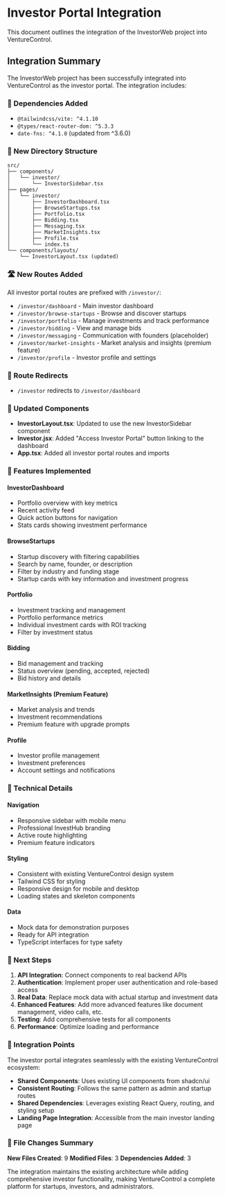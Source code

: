 # Investor Portal Integration

This document outlines the integration of the InvestorWeb project into VentureControl.

## Integration Summary

The InvestorWeb project has been successfully integrated into VentureControl as the investor portal. The integration includes:

### 🔧 Dependencies Added
- `@tailwindcss/vite: ^4.1.10`
- `@types/react-router-dom: ^5.3.3`
- `date-fns: ^4.1.0` (updated from ^3.6.0)

### 📁 New Directory Structure
```
src/
├── components/
│   └── investor/
│       └── InvestorSidebar.tsx
├── pages/
│   └── investor/
│       ├── InvestorDashboard.tsx
│       ├── BrowseStartups.tsx
│       ├── Portfolio.tsx
│       ├── Bidding.tsx
│       ├── Messaging.tsx
│       ├── MarketInsights.tsx
│       ├── Profile.tsx
│       └── index.ts
└── components/layouts/
    └── InvestorLayout.tsx (updated)
```

### 🛣️ New Routes Added
All investor portal routes are prefixed with `/investor/`:

- `/investor/dashboard` - Main investor dashboard
- `/investor/browse-startups` - Browse and discover startups
- `/investor/portfolio` - Manage investments and track performance
- `/investor/bidding` - View and manage bids
- `/investor/messaging` - Communication with founders (placeholder)
- `/investor/market-insights` - Market analysis and insights (premium feature)
- `/investor/profile` - Investor profile and settings

### 🔄 Route Redirects
- `/investor` redirects to `/investor/dashboard`

### 🎨 Updated Components
- **InvestorLayout.tsx**: Updated to use the new InvestorSidebar component
- **Investor.jsx**: Added "Access Investor Portal" button linking to the dashboard
- **App.tsx**: Added all investor portal routes and imports

### 🚀 Features Implemented

#### InvestorDashboard
- Portfolio overview with key metrics
- Recent activity feed
- Quick action buttons for navigation
- Stats cards showing investment performance

#### BrowseStartups
- Startup discovery with filtering capabilities
- Search by name, founder, or description
- Filter by industry and funding stage
- Startup cards with key information and investment progress

#### Portfolio
- Investment tracking and management
- Portfolio performance metrics
- Individual investment cards with ROI tracking
- Filter by investment status

#### Bidding
- Bid management and tracking
- Status overview (pending, accepted, rejected)
- Bid history and details

#### MarketInsights (Premium Feature)
- Market analysis and trends
- Investment recommendations
- Premium feature with upgrade prompts

#### Profile
- Investor profile management
- Investment preferences
- Account settings and notifications

### 🔧 Technical Details

#### Navigation
- Responsive sidebar with mobile menu
- Professional InvestHub branding
- Active route highlighting
- Premium feature indicators

#### Styling
- Consistent with existing VentureControl design system
- Tailwind CSS for styling
- Responsive design for mobile and desktop
- Loading states and skeleton components

#### Data
- Mock data for demonstration purposes
- Ready for API integration
- TypeScript interfaces for type safety

### 🎯 Next Steps

1. **API Integration**: Connect components to real backend APIs
2. **Authentication**: Implement proper user authentication and role-based access
3. **Real Data**: Replace mock data with actual startup and investment data
4. **Enhanced Features**: Add more advanced features like document management, video calls, etc.
5. **Testing**: Add comprehensive tests for all components
6. **Performance**: Optimize loading and performance

### 🔗 Integration Points

The investor portal integrates seamlessly with the existing VentureControl ecosystem:

- **Shared Components**: Uses existing UI components from shadcn/ui
- **Consistent Routing**: Follows the same pattern as admin and startup routes
- **Shared Dependencies**: Leverages existing React Query, routing, and styling setup
- **Landing Page Integration**: Accessible from the main investor landing page

### 📝 File Changes Summary

**New Files Created**: 9
**Modified Files**: 3
**Dependencies Added**: 3

The integration maintains the existing architecture while adding comprehensive investor functionality, making VentureControl a complete platform for startups, investors, and administrators.
